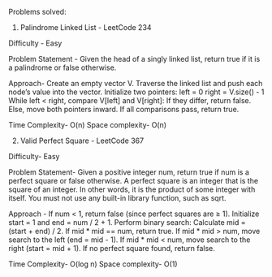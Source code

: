 Problems solved:

1. Palindrome Linked List - LeetCode 234

Difficulty - Easy 

Problem Statement - 
Given the head of a singly linked list, return true if it is a palindrome or false otherwise.

Approach- 
Create an empty vector V.
Traverse the linked list and push each node’s value into the vector.
Initialize two pointers:
    left = 0
    right = V.size() - 1
While left < right, compare V[left] and V[right]:
    If they differ, return false.
    Else, move both pointers inward.
If all comparisons pass, return true.

Time Complexity- O(n)
Space complexity- O(n)

2. Valid Perfect Square - LeetCode 367

Difficulty- Easy

Problem Statement- 
Given a positive integer num, return true if num is a perfect square or false otherwise.
A perfect square is an integer that is the square of an integer. In other words, it is the product of some integer with itself.
You must not use any built-in library function, such as sqrt.

Approach - 
If num < 1, return false (since perfect squares are ≥ 1).
Initialize start = 1 and end = num / 2 + 1.
Perform binary search:
    Calculate mid = (start + end) / 2.
    If mid * mid == num, return true.
    If mid * mid > num, move search to the left (end = mid - 1).
    If mid * mid < num, move search to the right (start = mid + 1).
If no perfect square found, return false.

Time Complexity- O(log n)
Space complexity- O(1)
